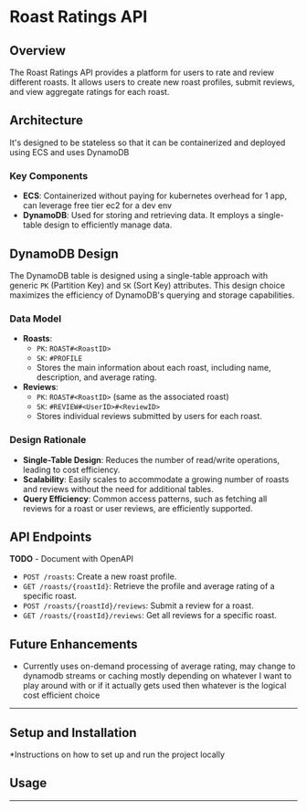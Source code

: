 # Roast Ratings API

## Overview

The Roast Ratings API provides a platform for users to rate and review different roasts. It allows users to create new roast profiles, submit reviews, and view aggregate ratings for each roast.

## Architecture

It's designed to be stateless so that it can be containerized and deployed using ECS and uses DynamoDB

### Key Components

- **ECS**: Containerized without paying for kubernetes overhead for 1 app, can leverage free tier ec2 for a dev env
- **DynamoDB**: Used for storing and retrieving data. It employs a single-table design to efficiently manage data.

## DynamoDB Design

The DynamoDB table is designed using a single-table approach with generic `PK` (Partition Key) and `SK` (Sort Key) attributes. This design choice maximizes the efficiency of DynamoDB's querying and storage capabilities.

### Data Model

- **Roasts**:
    - `PK`: `ROAST#<RoastID>`
    - `SK`: `#PROFILE`
    - Stores the main information about each roast, including name, description, and average rating.
- **Reviews**:
    - `PK`: `ROAST#<RoastID>` (same as the associated roast)
    - `SK`: `#REVIEW#<UserID>#<ReviewID>`
    - Stores individual reviews submitted by users for each roast.

### Design Rationale

- **Single-Table Design**: Reduces the number of read/write operations, leading to cost efficiency.
- **Scalability**: Easily scales to accommodate a growing number of roasts and reviews without the need for additional tables.
- **Query Efficiency**: Common access patterns, such as fetching all reviews for a roast or user reviews, are efficiently supported.

## API Endpoints

**TODO** - Document with OpenAPI
- `POST /roasts`: Create a new roast profile.
- `GET /roasts/{roastId}`: Retrieve the profile and average rating of a specific roast.
- `POST /roasts/{roastId}/reviews`: Submit a review for a roast.
- `GET /roasts/{roastId}/reviews`: Get all reviews for a specific roast.

## Future Enhancements

- Currently uses on-demand processing of average rating, may change to dynamodb streams or caching mostly depending on whatever I want to play around with or if it actually gets used then whatever is the logical cost efficient choice


---

## Setup and Installation

*Instructions on how to set up and run the project locally

## Usage




---